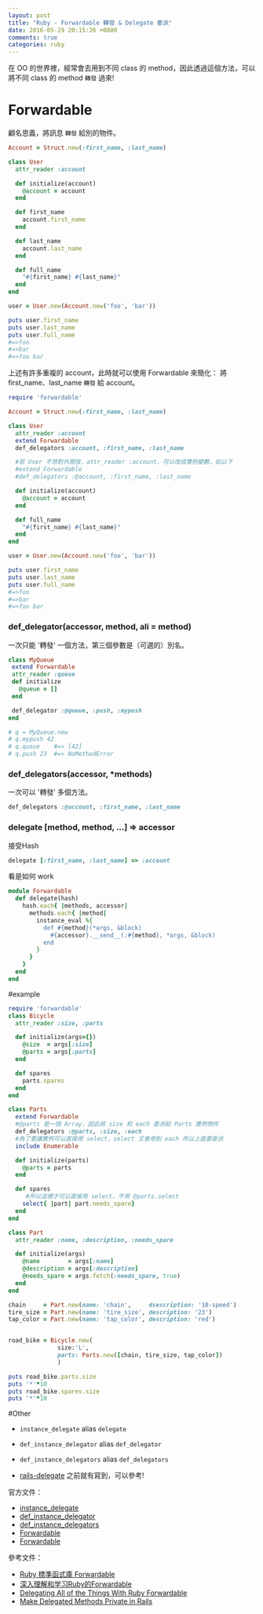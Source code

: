 ```yaml
---
layout: post
title: "Ruby - Forwardable 轉發 & Delegate 委派"
date: 2016-05-29 20:15:26 +0800
comments: true
categories: ruby
---
```


在 OO 的世界裡，經常會去用到不同 class 的 method，因此透過這個方法，可以將不同 class 的 method `轉發` 過來!

<!-- more -->

# Forwardable

顧名思義，將訊息 `轉發` 給別的物件。

```ruby
Account = Struct.new(:first_name, :last_name)

class User
  attr_reader :account

  def initialize(account)
    @account = account
  end

  def first_name
    account.first_name
  end

  def last_name
    account.last_name
  end

  def full_name
    "#{first_name} #{last_name}"
  end
end

user = User.new(Account.new('foo', 'bar'))

puts user.first_name
puts user.last_name
puts user.full_name
#=>foo
#=>bar
#=>foo bar
```

上述有許多重複的 account，此時就可以使用 Forwardable 來簡化：
將 first_name、last_name `轉發` 給 account。

```ruby
require 'forwardable'

Account = Struct.new(:first_name, :last_name)

class User
  attr_reader :account
  extend Forwardable
  def_delegators :account, :first_name, :last_name

  #若 User 不想對外開放，attr_reader :account，可以改成實例變數，如以下
  #extend Forwardable
  #def_delegators :@account, :first_name, :last_name

  def initialize(account)
    @account = account
  end

  def full_name
    "#{first_name} #{last_name}"
  end
end

user = User.new(Account.new('foo', 'bar'))

puts user.first_name
puts user.last_name
puts user.full_name
#=>foo
#=>bar
#=>foo bar
```

### def_delegator(accessor, method, ali = method)

 一次只能 '轉發' 一個方法，第三個參數是（可選的）別名。

 ```ruby
class MyQueue
  extend Forwardable
  attr_reader :queue
  def initialize
    @queue = []
  end

  def_delegator :@queue, :push, :mypush
end

# q = MyQueue.new
# q.mypush 42
# q.queue    #=> [42]
# q.push 23  #=> NoMethodError
 ```


### def_delegators(accessor, *methods)

一次可以 '轉發' 多個方法。

```ruby
def_delegators :@account, :first_name, :last_name
```

### delegate [method, method, ...] => accessor

接受Hash

```ruby
delegate [:first_name, :last_name] => :account
```

看是如何 work

```ruby
module Forwardable
  def delegate(hash)
    hash.each{ |methods, accessor|
      methods.each{ |method|
        instance_eval %{
          def #{method}(*args, &block)
            #{accessor}.__send__(:#{method}, *args, &block)
          end
        }
      }
    }
  end
end
```

#example

```ruby
require 'forwardable'
class Bicycle
  attr_reader :size, :parts

  def initialize(args={})
    @size  = args[:size]
    @parts = args[:parts]
  end

  def spares
    parts.spares
  end
end

class Parts
  extend Forwardable
  #@parts 是一個 Array，因此將 size 和 each 委派給 Parts 實例物件
  def_delegators :@parts, :size, :each
  #為了要讓實例可以直接用 select，select 又會用到 each 所以上面要委派
  include Enumerable

  def initialize(parts)
    @parts = parts
  end

  def spares
  	 #所以這裡才可以直接用 select，不用 @parts.select
    select{ |part| part.needs_spare}
  end
end

class Part
  attr_reader :name, :description, :needs_spare

  def initialize(args)
    @name        = args[:name]
    @description = args[:description]
    @needs_spare = args.fetch(:needs_spare, true)
  end
end

chain     = Part.new(name: 'chain',     dsescription: '10-speed')
tire_size = Part.new(name: 'tire_size', description: '23')
tap_color = Part.new(name: 'tap_color', description: 'red')


road_bike = Bicycle.new(
              size:'L',
              parts: Parts.new([chain, tire_size, tap_color])
              )

puts road_bike.parts.size
puts '*'*10
puts road_bike.spares.size
puts '*'*10
```

#Other
* `instance_delegate` alias `delegate`
* `def_instance_delegator` alias `def_delegator`
* `def_instance_delegators` alias `def_delegators`

* [rails-delegate](http://mgleon08.github.io/blog/2015/12/13/ruby-on-rails-delegate/) 之前就有寫到，可以參考!


官方文件：

* [instance_delegate](http://apidock.com/ruby/Forwardable/instance_delegate)
* [def_instance_delegator](http://apidock.com/ruby/Forwardable/def_instance_delegator)
* [def_instance_delegators](http://apidock.com/ruby/Forwardable/def_instance_delegators)
* [Forwardable](http://apidock.com/ruby/Forwardable)
* [Forwardable](http://ruby-doc.org/stdlib-2.0.0/libdoc/forwardable/rdoc/Forwardable.html)

參考文件：

* [Ruby 標準函式庫 Forwardable](http://juanitofatas.com/2014/06/30/ruby-stdlib-forwardable/)
* [深入理解和学习Ruby的Forwardable](http://qiita.com/xiangzhuyuan/items/409c87da8cc4a882419b)
* [Delegating All of the Things With Ruby Forwardable](http://vaidehijoshi.github.io/blog/2015/03/31/delegating-all-of-the-things-with-ruby-forwardable/)
* [Make Delegated Methods Private in Rails](https://nithinbekal.com/posts/rails-delegate/)
